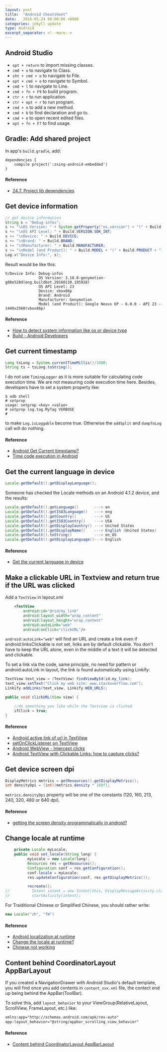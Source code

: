 ```yaml
---
layout: post
title:  "Android Cheatsheet"
date:   2016-05-24 00:00:00 +0900
categories: jekyll update
type: Android
excerpt_separator: <!--more-->
---
```

<!--more-->

Android Studio
---
- `opt + return` to import missing classes.
- `cmd + o` to navigate to Class.
- `sht + cmd + o` to navigate to File.
- `opt + cmd + o` to navigate to Symbol.
- `cmd + l` to navigate to Line.
- `cmd + fn + F9` to build program.
- `ctr + r` to run application.
- `ctr + opt + r` to run program.
- `cmd + n` to add a new method.
- `cmd + b` to find declaration and go to.
- `cmd + e` to open recent edited files.
- `opt + fn + F7` to find usage.

Gradle: Add shared project
---
In app's `build.gradle`, add:

```
dependencies {
    compile project(':zxing-android-embedded')
}
```

#### Reference

- [24.7. Project lib dependencies][R15]


Get device information
---

``` java
// get device information
String s = "Debug-infos";
s += "\nOS Version: " + System.getProperty("os.version") + "(" + Build.VERSION.INCREMENTAL + ")";
s += "\nOS API Level: " + Build.VERSION.SDK_INT;
s += "\nDevice: " + Build.DEVICE;
s += "\nBrand: " + Build.BRAND;
s += "\nManufacturer: " + Build.MANUFACTURER;
s += "\nModel (and Product): " + Build.MODEL + "(" + Build.PRODUCT + ")";
Log.v("Device Info:", s);
```

Result would be like this:

```
V/Device Info: Debug-infos
               OS Version: 3.10.0-genymotion-g08e528d(eng.buildbot.20160110.195928)
               OS API Level: 23
               Device: vbox86p
               Brand: Android
               Manufacturer: Genymotion
               Model (and Product): Google Nexus 6P - 6.0.0 - API 23 - 1440x2560(vbox86p)
```

#### Reference

- [How to detect system information like os or device type][R1]
- [Build - Android Developers][R2]


Get current timestamp
---

``` java
Long tsLong = System.currentTimeMillis()/1000;
String ts = tsLong.toString();
```

I do not use `TimingLogger` as it is more suitable for calculating code execution time. We are not measuring code execution time here. Besides, developers have to set a system property like:

```
$ adb shell
# setprop
usage: setprop <key> <value>
# setprop log.tag.MyTag VERBOSE
#
```
to make `Log.isLoggable` become true. Otherwise the `addSplit` and `dumpToLog` call will do nothing.


#### Reference

- [Android Get Current timestamp?][R3]
- [Time code execution in Android][R4]


Get the current language in device
---

``` java
Locale.getDefault().getDisplayLanguage();
```

Someone has checked the Locale methods on an Android 4.1.2 device, and the results:

``` java
Locale.getDefault().getLanguage()       ---> en
Locale.getDefault().getISO3Language()   ---> eng
Locale.getDefault().getCountry()        ---> US
Locale.getDefault().getISO3Country()    ---> USA
Locale.getDefault().getDisplayCountry() ---> United States
Locale.getDefault().getDisplayName()    ---> English (United States)
Locale.getDefault().toString()          ---> en_US
Locale.getDefault().getDisplayLanguage()---> English
```

#### Reference

- [Get the current language in device][R5]


Make a clickable URL in Textview and return true if the URL was clicked
---

Add a `TextView` in layout.xml

``` xml
    <TextView
        android:id="@+id/my_link"
        android:layout_width="wrap_content"
        android:layout_height="wrap_content"
        android:autoLink="web"
        android:onClick="clickURL"/>
```

`android:autoLink="web"` will find an URL and create a link even if android:linksClickable is not set, links are by default clickable. You don't have to keep the URL alone, even in the middle of a text it will be detected and clickable.

To set a link via the code, same principle, no need for pattern or android:autoLink in layout, the link is found automatically using Linkify:

``` java
TextView text_view = (TextView) findViewById(id.my_link);
text_view.setText("Click my web site: www.stackoverflow.com");
Linkify.addLinks(text_view, Linkify.WEB_URLS);
```

``` java
public void clickURL(View view) {

    //do something you like while the Textview is clicked
    ifClick = true;
}
```

#### Reference

- [Android active link of url in TextView][R6]
- [setOnClickListener on TextView][R7]
- [Android WebView - Intercept clicks][R8]
- [Android TextView with Clickable Links: how to capture clicks?][R9]


Get device screen dpi
---

``` java
DisplayMetrics metrics = getResources().getDisplayMetrics();
int densityDpi = (int)(metrics.density * 160f);
```
`metrics.densityDpi` property will be one of the constants (120, 160, 213, 240, 320, 480 or 640 dpi).


#### Reference

- [getting the screen density programmatically in android?][R10]


Change locale at runtime
---

``` java
    private Locale myLocale;
    public void set_locale(String lang) {
          myLocale = new Locale(lang);
          Resources res = getResources();
          Configuration conf = res.getConfiguration();
          conf.locale = myLocale;
          res.updateConfiguration(conf, res.getDisplayMetrics());

          recreate();
//          Intent intent = new Intent(this, DisplayMessageActivity.class);
//          startActivity(intent);
```

For Traiditional Chinese or Simplified Chinese, you should rather write:

``` java
new Locale("zh", "TW")
```

#### Reference

- [Android localization at runtime][R11]
- [Change the locale at runtime?][R12]
- [Chinese not working][R13]


Content behind CoordinatorLayout AppBarLayout
---

If you created a NavigationDrawer with Android Studio's default template, you will find once you add contents in `content_xxx.xml` file, the contect end up being behind the AppBar(ToolBar).

To solve this, add `layout_behavior` to your ViewGroup(RelativeLayout, ScrollView, FrameLayout, etc.) like:

``` xml
xmlns:app="http://schemas.android.com/apk/res-auto"
app:layout_behavior="@string/appbar_scrolling_view_behavior"
```

#### Reference

- [Content behind CoordinatorLayout AppBarLayout][R14]


[R1]: http://stackoverflow.com/questions/3213205/how-to-detect-system-information-like-os-or-device-type
[R2]: https://developer.android.com/reference/android/os/Build.html
[R3]: http://stackoverflow.com/questions/8077530/android-get-current-timestamp
[R4]: http://stackoverflow.com/questions/3128181/time-code-execution-in-android
[R5]: http://stackoverflow.com/questions/4212320/get-the-current-language-in-device
[R6]: http://stackoverflow.com/questions/6910703/android-active-link-of-url-in-textview
[R7]: http://stackoverflow.com/questions/17630697/setonclicklistener-on-textview
[R8]: http://stackoverflow.com/questions/3250034/android-webview-intercept-clicks
[R9]: http://stackoverflow.com/questions/12418279/android-textview-with-clickable-links-how-to-capture-clicks
[R10]: http://stackoverflow.com/questions/3166501/getting-the-screen-density-programmatically-in-android
[R11]: http://programmerguru.com/android-tutorial/android-localization-at-runtime/
[R12]: http://stackoverflow.com/questions/13181847/change-the-locale-at-runtime
[R13]: https://github.com/ocpsoft/prettytime/issues/78
[R14]: http://stackoverflow.com/questions/32855889/content-behind-coordinatorlayout-appbarlayout
[R15]: https://docs.gradle.org/current/userguide/multi_project_builds.html#sec:multiproject_build_and_test

